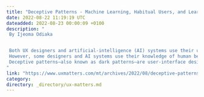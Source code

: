 ```yaml
---
title: "Deceptive Patterns - Machine Learning, Habitual Users, and Learned Helplessness"
date: 2022-08-22 11:19:19 UTC
dateadded: 2022-08-23 00:00:09 +0100
description: "
 By Ijeoma Odiaka 


 Both UX designers and artificial-intelligence (AI) systems use their understanding of human behavior and the needs of users to create better user experiences. Designing and implementing a solution to meet an individual’s needs can enable you to offer a great experience to users, which builds trust and loyalty to your products. 
 However, some designers and AI systems use their knowledge of human behavior against users by employing deceptive patterns  to manipulate them or change their behavior. 
 Deceptive patterns—also known as dark patterns—are user-interface design solutions that intentionally manipulate or mislead users. Regrettably, they have become more popular with businesses in recent years, just as users are becoming more aware of user experiences. As a UX professional, I thought I knew about all the various kinds of deceptive patterns and their effects on users, but I was wrong. More and more deceptive patterns are revealing themselves every day—and some we cannot escape. In fact, people cannot even see some of them. What are these invisible, deceptive patterns? Read More 
"
link: "https://www.uxmatters.com/mt/archives/2022/08/deceptive-patterns-machine-learning-habitual-users-and-learned-helplessness.php"
category:
directory: _directory/ux-matters.md
---
```

